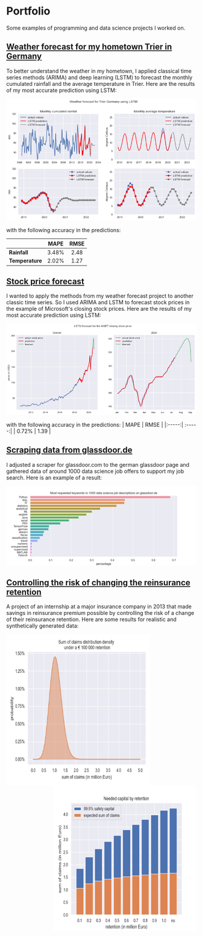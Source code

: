 # Portfolio
Some examples of programming and data science projects I worked on.


## [Weather forecast for my hometown Trier in Germany](https://github.com/Olhaau/weather_forecast_trier)
To better understand the weather in my hometown, I applied classical time series methods (ARIMA) and deep learning (LSTM) to forecast the  monthly cumulated rainfall and the average temperature in Trier. Here are the results of my most accurate prediction using LSTM:

![result_forecast](https://github.com/Olhaau/weather_forecast_trier/blob/master/forecast.png)

with the following accuracy in the predictions:

|              | MAPE  | RMSE  |
| ------------ |:-----:| :-----:|
| **Rainfall**     | 3.48% |  2.48 |
| **Temperature**  | 2.02% |  1.27 |

## [Stock price forecast](https://github.com/Olhaau/stock_price_prediction)
I wanted to apply the methods from my weather forecast project to another classic time series. So I used ARIMA and LSTM to forecast stock prices in the example of Microsoft's closing stock prices. Here are the results of my most accurate prediction using LSTM:

![stock_prediction](https://github.com/Olhaau/stock_price_prediction/blob/master/MSFT_stock_prediction.png)
 
 with the following accuracy in the predictions:
| MAPE  | RMSE  |
|:-----:| :-----:|
| 0.72% |  1.39 |


## [Scraping data from glassdoor.de](https://github.com/Olhaau/glassdoor_scraper)
I adjusted a scraper for glassdoor.com to the german glassdoor page and gathered data of around 1000 data science job offers to support my job search. Here is an example of a result:

![most_requested_keywords](https://github.com/Olhaau/glassdoor_scraper/blob/master/most_requested_keywords.png)


## [Controlling the risk of changing the reinsurance retention](https://github.com/Olhaau/Reinsurance_retention)
A project of an internship at a major insurance company in 2013 that made savings in reinsurance premium possible by controlling the risk of a change of their reinsurance retention. Here are some results for realistic and synthetically generated data:

<img align="left" width="380" height="400" src="https://raw.githubusercontent.com/Olhaau/Reinsurance_retention/master/total_claim.gif">
<img style="float: right;" width="380" height="385" src="https://raw.githubusercontent.com/Olhaau/Reinsurance_retention/master/EstimatedSafetyCapital.png">


<!--
**Olhaau/Olhaau** is a ✨ _special_ ✨ repository because its `README.md` (this file) appears on your GitHub profile.

### Hi there 👋

Here are some ideas to get you started:

- 🔭 I’m currently working on ...
- 🌱 I’m currently learning ...
- 👯 I’m looking to collaborate on ...
- 🤔 I’m looking for help with ...
- 💬 Ask me about ...
- 📫 How to reach me: ...
- 😄 Pronouns: ...
- ⚡ Fun fact: ...
-->
